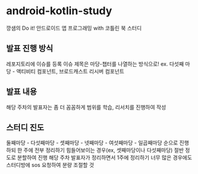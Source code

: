 # android-kotlin-study
깡샘의 Do it! 안드로이드 앱 프로그래밍 with 코틀린 북 스터디

## 발표 진행 방식
레포지토리에 이슈를 등록
이슈 제목은 마당-챕터를 나열하는 방식으로!
ex. 다섯째 마당 - 액티비티 컴포넌트, 브로드캐스트 리시버 컴포넌트
## 발표 내용
해당 주차의 발표자는 좀 더 꼼꼼하게 범위를 학습, 리서치를 진행하여 작성
## 스터디 진도
둘째마당 - 다섯째마당 - 셋째마당 - 넷째마당 - 여섯째마당 - 일곱째마당 순으로 진행하되 한 주에 전부 정리하기 힘들어보이는 경우(ex, 셋째마당이나 다섯째마당) 절반 정도로 분할하여 진행
해당 주차 발표자가 정리하면서 1주에 정리하기 너무 많은 경우에도 스터디방에 sos 요청하여 분량 조절할 것
